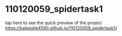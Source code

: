# 110120059_spidertask1
tap here to see the quick preview of the project https://kalpeshk4590.github.io/110120059_spidertask1/
